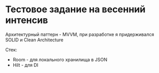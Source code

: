 # Тестовое задание на весенний интенсив

Архитектурный паттерн - MVVM, при разработке я придерживался SOLID и Clean Architecture

Стек:
* Room - для локального хранилища в JSON
* Hilt - для DI
